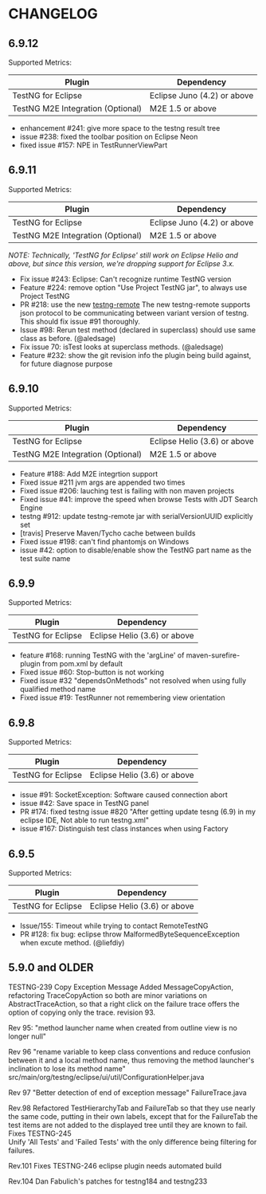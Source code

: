 CHANGELOG
====

## 6.9.12

Supported Metrics:

| Plugin | Dependency |
| ------------- | ------------- |
| TestNG for Eclipse | Eclipse Juno (4.2) or above |
| TestNG M2E Integration (Optional) | M2E 1.5 or above |

* enhancement #241: give more space to the testng result tree
* issue #238: fixed the toolbar position on Eclipse Neon
* fixed issue #157: NPE in TestRunnerViewPart

## 6.9.11

Supported Metrics:

| Plugin | Dependency |
| ------------- | ------------- |
| TestNG for Eclipse | Eclipse Juno (4.2) or above |
| TestNG M2E Integration (Optional) | M2E 1.5 or above |
*NOTE: Technically, 'TestNG for Eclipse' still work on Eclipse Helio and above, but since this version, we're dropping support for Eclipse 3.x.*

* Fix issue #243: Eclipse: Can't recognize runtime TestNG version
* Feature #224: remove option "Use Project TestNG jar", to always use Project TestNG
* PR #218: use the new [testng-remote](https://github.com/testng-team/testng-remote)
  The new testng-remote supports json protocol to be communicating between variant version of testng.
  This should fix issue #91 thoroughly.
* Issue #98: Rerun test method (declared in superclass) should use same class as before. (@aledsage)
* Fix issue 70: isTest looks at superclass methods. (@aledsage)
* Feature #232: show the git revision info the plugin being build against, for future diagnose purpose

## 6.9.10

Supported Metrics:

| Plugin | Dependency |
| ------------- | ------------- |
| TestNG for Eclipse | Eclipse Helio (3.6) or above |
| TestNG M2E Integration (Optional) | M2E 1.5 or above |

* Feature #188: Add M2E integrtion support
* Fixed issue #211 jvm args are appended two times
* Fixed issue #206: lauching test is failing with non maven projects
* Fixed issue #41: improve the speed when browse Tests with JDT Search Engine
* testng #912: update testng-remote jar with serialVersionUUID explicitly set
* [travis] Preserve Maven/Tycho cache between builds
* Fixed issue #198: can't find phantomjs on Windows
* issue #42: option to disable/enable show the TestNG part name as the test suite name

## 6.9.9

Supported Metrics:

| Plugin | Dependency |
| ------------- | ------------- |
| TestNG for Eclipse | Eclipse Helio (3.6) or above |

* feature #168: running TestNG with the 'argLine' of maven-surefire-plugin from pom.xml by default
* Fixed issue #60: Stop-button is not working
* Fixed issue #32 "dependsOnMethods" not resolved when using fully qualified method name
* Fixed issue #19: TestRunner not remembering view orientation

## 6.9.8

Supported Metrics:

| Plugin | Dependency |
| ------------- | ------------- |
| TestNG for Eclipse | Eclipse Helio (3.6) or above |

* issue #91: SocketException: Software caused connection abort
* issue #42: Save space in TestNG panel
* PR #174: fixed testng issue #820 "After getting update tesng (6.9) in my eclipse IDE, Not able to run testng.xml"
* issue #167: Distinguish test class instances when using Factory

## 6.9.5

Supported Metrics:

| Plugin | Dependency |
| ------------- | ------------- |
| TestNG for Eclipse | Eclipse Helio (3.6) or above |

* Issue/155: Timeout while trying to contact RemoteTestNG
* PR #128: fix bug: eclipse throw MalformedByteSequenceException when excute method. (@liefdiy)



## 5.9.0 and OLDER

TESTNG-239  	 Copy Exception Message
    Added MessageCopyAction, refactoring TraceCopyAction so both are minor variations on AbstractTraceAction, 
    so that a right click on the failure trace offers the option of copying only the trace.
    revision 93.

Rev 95: "method launcher name when created from outline view is no longer null"

Rev 96 "rename variable to keep class conventions and reduce confusion between it 
and a local method name, thus removing the method launcher's inclination 
to lose its method name"  src/main/org/testng/eclipse/ui/util/ConfigurationHelper.java

Rev 97 "Better detection of end of exception message" FailureTrace.java

Rev.98
Refactored TestHierarchyTab and FailureTab so that they use nearly the same code,
putting in their own labels, except that for the FailureTab the test items are 
not added to the displayed tree until they are known to fail.
Fixes TESTNG-245     
  Unify 'All Tests' and 'Failed Tests' with the only difference being filtering for failures.
  
Rev.101
  Fixes TESTNG-246  eclipse plugin needs automated build
  
Rev.104
  Dan Fabulich's patches for testng184 and testng233  
